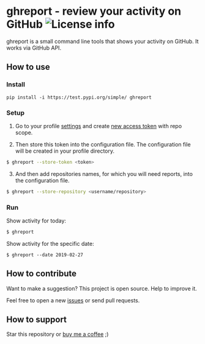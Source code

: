 ghreport - review your activity on GitHub 
![License info](https://img.shields.io/github/license/mashape/apistatus.svg?style=flat-square)
================================================

ghreport is a small command line tools that shows your activity on GitHub. It works via GitHub API.

## How to use

### Install

`pip install -i https://test.pypi.org/simple/ ghreport`

### Setup
1. Go to your profile [settings](https://github.com/settings/tokens) and create [new access token](https://github.com/settings/tokens/new) with repo scope.

2. Then store this token into the configuration file. The configuration file will be created in your profile directory.
```bash
$ ghreport --store-token <token>
```

3. And then add repositories names, for which you will need reports, into the configuration file.
```bash
$ ghreport --store-repository <username/repository>
```

### Run
Show activity for today:
```bash
$ ghreport
```

Show activity for the specific date:
```
$ ghreport --date 2019-02-27
```

## How to contribute
Want to make a suggestion? This project is open source. Help to improve it.

Feel free to open a new [issues](https://github.com/digitalduke/ghreport/issues/) or send pull requests.

## How to support
Star this repository or [buy me a coffee](https://www.buymeacoffee.com/digitalduke) ;)
